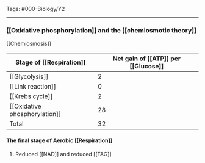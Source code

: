 Tags: #000-Biology/Y2

---
### [[Oxidative phosphorylation]] and the [[chemiosmotic theory]]
[[Chemiosmosis]]

| Stage of [[Respiration]]      | Net gain of [[ATP]] per [[Glucose]] |
| ----------------------------- | ----------------------------------- |
| [[Glycolysis]]                | 2                                   |
| [[Link reaction]]             | 0                                   |
| [[Krebs cycle]]               | 2                                   |
| [[Oxidative phosphorylation]] | 28                                  |
| Total                              |      32                               |


#### The final stage of Aerobic [[Respiration]]
1. Reduced [[NAD]] and reduced [[FAG]]